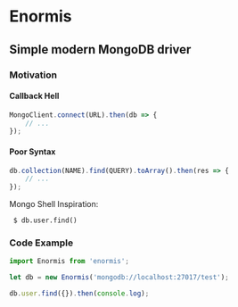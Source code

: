 # Enormis
## Simple modern MongoDB driver
### Motivation
#### Callback Hell
```js
MongoClient.connect(URL).then(db => {
    // ...
});
```
#### Poor Syntax
```js
db.collection(NAME).find(QUERY).toArray().then(res => {
    // ...
});
```
Mongo Shell Inspiration:
```
 $ db.user.find()
```
### Code Example
```js
import Enormis from 'enormis';

let db = new Enormis('mongodb://localhost:27017/test');

db.user.find({}).then(console.log);
```